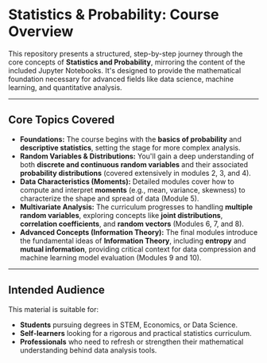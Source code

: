 # Statistics & Probability: Course Overview

This repository presents a structured, step-by-step journey through the core concepts of **Statistics and Probability**, mirroring the content of the included Jupyter Notebooks. It's designed to provide the mathematical foundation necessary for advanced fields like data science, machine learning, and quantitative analysis.

---

## Core Topics Covered

* **Foundations:** The course begins with the **basics of probability** and **descriptive statistics**, setting the stage for more complex analysis.
* **Random Variables & Distributions:** You'll gain a deep understanding of both **discrete and continuous random variables** and their associated **probability distributions** (covered extensively in modules 2, 3, and 4).
* **Data Characteristics (Moments):** Detailed modules cover how to compute and interpret **moments** (e.g., mean, variance, skewness) to characterize the shape and spread of data (Module 5).
* **Multivariate Analysis:** The curriculum progresses to handling **multiple random variables**, exploring concepts like **joint distributions**, **correlation coefficients**, and **random vectors** (Modules 6, 7, and 8).
* **Advanced Concepts (Information Theory):** The final modules introduce the fundamental ideas of **Information Theory**, including **entropy** and **mutual information**, providing critical context for data compression and machine learning model evaluation (Modules 9 and 10).

---

## Intended Audience

This material is suitable for:

* **Students** pursuing degrees in STEM, Economics, or Data Science.
* **Self-learners** looking for a rigorous and practical statistics curriculum.
* **Professionals** who need to refresh or strengthen their mathematical understanding behind data analysis tools.

